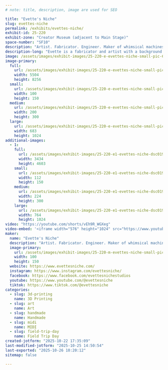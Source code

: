 ```yaml
---
# note: title, description, image are used for SEO

title: "Evette's Niche"
slug: evettes-niche
permalink: /exhibits/evettes-niche/
exhibit-id: 25-220
exhibit-zone: "Creator Museum (adjacent to Main Stage)"
space-number: "SF10"
description: "Artist. Fabricator. Engineer. Maker of whimsical machines and wearable art."
description-long: "Evette is a fabricator and artist with a background in Software. She enjoys creating whimsical machines and wearable art inspired by engineering concepts."
image: /assets/images/exhibit-images/25-220-e-evettes-niche-small-pic-6305-200x300.jpg
image-primary: 
  full:
    url: /assets/images/exhibit-images/25-220-e-evettes-niche-small-pic-6305-full.jpg
    width: 5504
    height: 8256
  small:
    url: /assets/images/exhibit-images/25-220-e-evettes-niche-small-pic-6305-100x150.jpg
    width: 100
    height: 150
  medium:
    url: /assets/images/exhibit-images/25-220-e-evettes-niche-small-pic-6305-200x300.jpg
    width: 200
    height: 300
  large:
    url: /assets/images/exhibit-images/25-220-e-evettes-niche-small-pic-6305-683x1024.jpg
    width: 683
    height: 1024
additional-images: 
  - 1:
    full:
      url: /assets/images/exhibit-images/25-220-e1-evettes-niche-dsc01991-1322-full.jpg
      width: 3434
      height: 4603
    small:
      url: /assets/images/exhibit-images/25-220-e1-evettes-niche-dsc01991-1322-112x150.jpg
      width: 112
      height: 150
    medium:
      url: /assets/images/exhibit-images/25-220-e1-evettes-niche-dsc01991-1322-224x300.jpg
      width: 224
      height: 300
    large:
      url: /assets/images/exhibit-images/25-220-e1-evettes-niche-dsc01991-1322-764x1024.jpg
      width: 764
      height: 1024
video: "https://youtube.com/shorts/vEh9R_WGXeg"
video-embed: '<iframe width="576" height="1024" src="https://www.youtube.com/embed/vEh9R_WGXeg?feature=oembed" frameborder="0" allow="accelerometer; autoplay; clipboard-write; encrypted-media; gyroscope; picture-in-picture; web-share" referrerpolicy="strict-origin-when-cross-origin" allowfullscreen title="My #OpenSauce #3DPrinted art booth! @opensaucelive #engineering #diy"></iframe>'
maker: 
  name: "Evette's Niche"
  description: "Artist. Fabricator. Engineer. Maker of whimsical machines and wearable art."
  image-primary:
    url: /assets/images/exhibit-images/25-220-m-evettes-niche-small-pic-200x300.jpg
    width: 100
    height: 150
  website: https://www.evettesniche.com/
  instagram: https://www.instagram.com/evettesniche/
  facebook: https://www.facebook.com/evettesnichestudios
  youtube: https://www.youtube.com/@evettesniche
  tiktok: https://www.tiktok.com/@evettesniche
categories: 
  - slug: 3d-printing
    name: 3D Printing
  - slug: art
    name: Art
  - slug: handmade
    name: Handmade
  - slug: midi
    name: MIDI
  - slug: field-trip-day
    name: Field Trip Day
created-jotform: "2025-10-22 17:35:09"
last-modified-jotform: "2025-10-25 14:50:54"
last-exported: "2025-10-26 10:20:12"
sitemap: false

---
```

